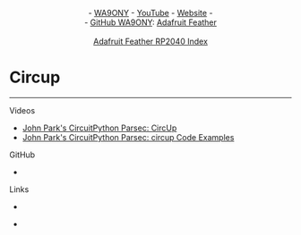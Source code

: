 <P align="center"> - <A HREF="https://www.qrz.com/db/WA9ONY">WA9ONY</A> - <A HREF="https://www.youtube.com/user/DavidAHaworth">YouTube</A> - <A HREF="http://www.stargazing.net/david/index.html">Website</A> -<BR>
- <A HREF="https://github.com/WA9ONY">GitHub WA9ONY</A>: 
<A HREF="https://github.com/WA9ONY/Adafruit-Feather/tree/main">Adafruit Feather</A><BR> 
 <BR>
<A HREF="https://github.com/WA9ONY/Adafruit-Feather/tree/main/Feather-RP2040"> Adafruit Feather RP2040 Index</A>
</P>

# Circup

<HR>

Videos
- [John Park's CircuitPython Parsec: CircUp](https://youtu.be/TXKoDqLprgY?si=nR57QNBogHc6tAML)
- [John Park's CircuitPython Parsec: circup Code Examples](https://youtu.be/J6-NYLCfHSE?si=6WDULnwAA5Npd-ZN)


GitHub
- []()


Links
- []()

- []()


